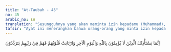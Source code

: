 ```yaml
---
title: "At-Taubah - 45"
no: 45
arabic_no: ٤٥
translation: "Sesungguhnya yang akan meminta izin kepadamu (Muhammad), hanyalah orang-orang yang tidak beriman kepada Allah dan hari kemudian, dan hati mereka ragu, karena itu mereka selalu bimbang  dalam keraguan."
tafsir: "Ayat ini menerangkan bahwa orang-orang yang minta izin kepada Rasulullah saw untuk tidak turut berjihad tanpa alasan yang dapat diterima, adalah orang-orang munafik yang tidak beriman kepada Allah swt, tidak mengakui keesaan-Nya, dan tidak percaya kepada hari akhir. Mereka menyangka bahwa membelanjakan harta kekayaan di jalan Allah, adalah suatu kebodohan dan kerugian serta berjihad dengan mengorbankan jiwa adalah semata-mata kerugian dan penderitaan saja. Di dalam hati mereka tersimpan perasaan ragu kepada kebenaran agamanya. Mereka selalu bingung dan bimbang. Mereka mau bekerja sama dengan orang-orang mukmin dalam urusan yang mudah, tetapi dalam hal yang agak sulit dan berat seperti berperang, mereka mengelak dan mencari berbagai alasan yang dibuat-buat untuk menghindar atau membebaskan diri dari kewajiban tersebut."
---
```


اِنَّمَا يَسْتَأْذِنُكَ الَّذِيْنَ لَا يُؤْمِنُوْنَ بِاللّٰهِ وَالْيَوْمِ الْاٰخِرِ وَارْتَابَتْ قُلُوْبُهُمْ فَهُمْ فِيْ رَيْبِهِمْ يَتَرَدَّدُوْنَ 
